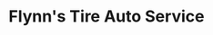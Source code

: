 ---
title: "Flynn's Tire Auto Service"
url: /meadville/flynns-tire-auto-service/
shop: car repair
---